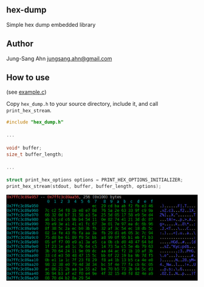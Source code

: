 hex-dump
--------
Simple hex dump embedded library


Author
------
Jung-Sang Ahn <jungsang.ahn@gmail.com>


How to use
----------
(see [example.c](https://github.com/greensky00/hex-dump/blob/master/example.c))

Copy ```hex_dump.h``` to your source directory, include it, and call ```print_hex_stream```.


```C
#include "hex_dump.h"

...

void* buffer;
size_t buffer_length;

...

struct print_hex_options options = PRINT_HEX_OPTIONS_INITIALIZER;
print_hex_stream(stdout, buffer, buffer_length, options);
```

![alt text](https://github.com/greensky00/hex-dump/blob/master/docs/hex_dump.jpg "Screenshot")
